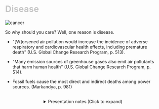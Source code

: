 <div class = "centered"><h1 style="color:#c8c8c8">Disease</h1></div>

![cancer](https://user-images.githubusercontent.com/95508525/167987789-d24ea4b1-8509-4b0a-af72-aeaf44193eff.jpg)<br>


So why should you care? Well, one reason is disease.


* "[W]orsened air pollution would increase the incidence of adverse respiratory and
cardiovascular health effects, including premature death" (U.S. Global Change Research Program, p. 513).


* "Many emission sources of greenhouse gases also emit air pollutants that harm human
health" (U.S. Global Change Research Program, p. 514).

* Fossil fuels cause the most direct and indirect deaths among power sources. (Markandya, p. 981) 


<br>

<div class = "centered">
<details style="text-align:center">
  <summary class="centered">Presentation notes (Click to expand)</summary>
  
  ```
  1. Reference previous statistic of how more than 100 million Americans have air quality worse than the health standard and how this sheds light on the effects.
  2. Reference previous statistic that most of greenhouse gas emissions are caused by fossil fuels burned for energy production.
  3. Note on how this statistic should be common sense given the sheer scale.
  ```
</details>
</div>

